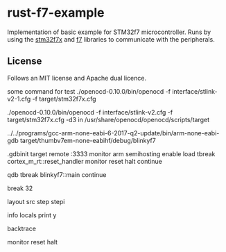 # rust-f7-example

Implementation of basic example for STM32f7 microcontroller. Runs by using
the [stm32f7x](https://github.com/musitdev/stm32f7x) and [f7](https://github.com/musitdev/f7) libraries to
communicate with the peripherals.

## License

Follows an MIT license and Apache dual licence.


some command for test
./openocd-0.10.0/bin/openocd -f interface/stlink-v2-1.cfg -f target/stm32f7x.cfg

./openocd-0.10.0/bin/openocd -f interface/stlink-v2.cfg -f target/stm32f7x.cfg -d3  in /usr/share/openocd/openocd/scripts/target

 ../../programs/gcc-arm-none-eabi-6-2017-q2-update/bin/arm-none-eabi-gdb target/thumbv7em-none-eabihf/debug/blinkyf7

.gdbinit
target remote :3333
monitor arm semihosting enable
load
tbreak cortex_m_rt::reset_handler
monitor reset halt
continue

qdb
tbreak blinkyf7::main
continue

break 32

layout src
step
stepi

info locals
print y

backtrace

monitor reset halt



